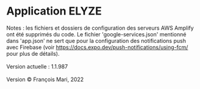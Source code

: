 # Application ELYZE
Notes : les fichiers et dossiers de configuration des serveurs AWS Amplify ont été supprimés du code.
Le fichier 'google-services.json' mentionné dans 'app.json' ne sert que pour la configuration des notifications push avec Firebase (voir https://docs.expo.dev/push-notifications/using-fcm/ pour plus de détails).
<br>
<br>
Version actuelle : 1.1.987
<br>
<br>
Version
© François Mari, 2022
